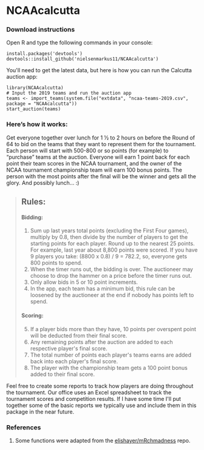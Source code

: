 # NCAAcalcutta

### Download instructions
Open R and type the following commands in your console:
```
install.packages('devtools')
devtools::install_github('nielsenmarkus11/NCAAcalcutta')
```
You'll need to get the latest data, but here is how you can run the Calcutta auction app:
```
library(NCAAcalcutta)
# Input the 2019 teams and run the auction app
teams <- import_teams(system.file("extdata", "ncaa-teams-2019.csv", package = "NCAAcalcutta"))
start_auction(teams)
```

### Here’s how it works:
Get everyone together over lunch for 1 1⁄2 to 2 hours on before the Round of 64 to bid on the teams that they want to represent them for the tournament. Each person will start with 500-800 or so points (for example) to “purchase” teams at the auction. Everyone will earn 1 point back for each point their team scores in the NCAA tournament, and the owner of the NCAA tournament championship team will earn 100 bonus points. The person with the most points after the final will be the winner and gets all the glory. And possibly lunch… :)

> ## Rules:
> #### Bidding:
> 1. Sum up last years total points (excluding the First Four games), multiply by 0.8, then divide by the number of players to get the starting points for each player. Round up to the nearest 25 points. For example, last year about 8,800 points were scored. If you have 9 players you take: (8800 x 0.8) / 9 = 782.2, so, everyone gets 800 points to spend.
> 2. When the timer runs out, the bidding is over. The auctioneer may choose to drop the hammer on a price before the timer runs out.
> 3. Only allow bids in 5 or 10 point increments.
> 4. In the app, each team has a minimum bid, this rule can be loosened by the auctioneer at the end if nobody has points left to spend.
> 
> #### Scoring:
> 5. If a player bids more than they have, 10 points per overspent point will be deducted from their final score.
> 6. Any remaining points after the auction are added to each respective player's final score.
> 7. The total number of points each player's teams earns are added back into each player's final score.
> 8. The player with the championship team gets a 100 point bonus added to their final score.

Feel free to create some reports to track how players are doing throughout the tournament.  Our office uses an Excel spreadsheet to track the tournament scores and competition results.  If I have some time I'll put together some of the basic reports we typically use and include them in this package in the near future.

### References
1. Some functions were adapted from the [elishayer/mRchmadness](https://github.com/elishayer/mRchmadness) repo.
